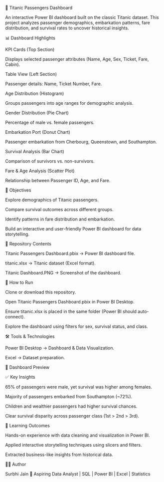 🚢 Titanic Passengers Dashboard

An interactive Power BI dashboard built on the classic Titanic dataset. This project analyzes passenger demographics, embarkation patterns, fare distribution, and survival rates to uncover historical insights.

📊 Dashboard Highlights

KPI Cards (Top Section)

Displays selected passenger attributes (Name, Age, Sex, Ticket, Fare, Cabin).

Table View (Left Section)

Passenger details: Name, Ticket Number, Fare.

Age Distribution (Histogram)

Groups passengers into age ranges for demographic analysis.

Gender Distribution (Pie Chart)

Percentage of male vs. female passengers.

Embarkation Port (Donut Chart)

Passenger embarkation from Cherbourg, Queenstown, and Southampton.

Survival Analysis (Bar Chart)

Comparison of survivors vs. non-survivors.

Fare & Age Analysis (Scatter Plot)

Relationship between Passenger ID, Age, and Fare.

🎯 Objectives

Explore demographics of Titanic passengers.

Compare survival outcomes across different groups.

Identify patterns in fare distribution and embarkation.

Build an interactive and user-friendly Power BI dashboard for data storytelling.

📂 Repository Contents

Titanic Passengers Dashboard.pbix → Power BI dashboard file.

titanic.xlsx → Titanic dataset (Excel format).

Titanic Dashboard.PNG → Screenshot of the dashboard.

🚀 How to Run

Clone or download this repository.

Open Titanic Passengers Dashboard.pbix in Power BI Desktop.

Ensure titanic.xlsx is placed in the same folder (Power BI should auto-connect).

Explore the dashboard using filters for sex, survival status, and class.

🛠️ Tools & Technologies

Power BI Desktop → Dashboard & Data Visualization.

Excel → Dataset preparation.

📸 Dashboard Preview

✅ Key Insights

65% of passengers were male, yet survival was higher among females.

Majority of passengers embarked from Southampton (~72%).

Children and wealthier passengers had higher survival chances.

Clear survival disparity across passenger class (1st > 2nd > 3rd).

📌 Learning Outcomes

Hands-on experience with data cleaning and visualization in Power BI.

Applied interactive storytelling techniques using slicers and filters.

Extracted business-like insights from historical data.

👩‍💻 Author

Surbhi Jain
📍 Aspiring Data Analyst | SQL | Power BI | Excel | Statistics
